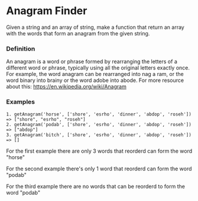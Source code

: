 # Anagram Finder

Given a string and an array of string, make a function that return an array with the words that form an anagram from the given string.

### Definition

An anagram is a word or phrase formed by rearranging the letters of a different word or phrase, typically using all the original letters exactly once. For example, the word anagram can be rearranged into nag a ram, or the word binary into brainy or the word adobe into abode. For more resource about this: https://en.wikipedia.org/wiki/Anagram

### Examples

```
1. getAnagram('horse', ['shore', 'esrho', 'dinner', 'abdop', 'roseh']) => ["shore", "esrho", "roseh"]
2. getAnagram('podab', ['shore', 'esrho', 'dinner', 'abdop', 'roseh']) => ["abdop"]
3. getAnagram('bitch', ['shore', 'esrho', 'dinner', 'abdop', 'roseh']) => []
```
For the first example there are only 3 words that reorderd can form the word "horse"

For the second example there's only 1 word that reorderd can form the word "podab"

For the third example there are no words that can be reorderd to form the word "podab"
